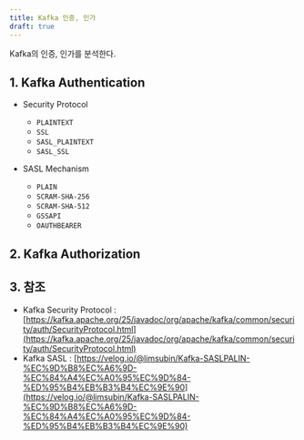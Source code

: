```yaml
---
title: Kafka 인증, 인가
draft: true
---
```


Kafka의 인증, 인가를 분석한다.

## 1. Kafka Authentication

* Security Protocol
  * `PLAINTEXT`
  * `SSL`
  * `SASL_PLAINTEXT`
  * `SASL_SSL`

* SASL Mechanism
  * `PLAIN`
  * `SCRAM-SHA-256`
  * `SCRAM-SHA-512`
  * `GSSAPI`
  * `OAUTHBEARER`

## 2. Kafka Authorization

## 3. 참조

* Kafka Security Protocol : [https://kafka.apache.org/25/javadoc/org/apache/kafka/common/security/auth/SecurityProtocol.html](https://kafka.apache.org/25/javadoc/org/apache/kafka/common/security/auth/SecurityProtocol.html)
* Kafka SASL : [https://velog.io/@limsubin/Kafka-SASLPALIN-%EC%9D%B8%EC%A6%9D-%EC%84%A4%EC%A0%95%EC%9D%84-%ED%95%B4%EB%B3%B4%EC%9E%90](https://velog.io/@limsubin/Kafka-SASLPALIN-%EC%9D%B8%EC%A6%9D-%EC%84%A4%EC%A0%95%EC%9D%84-%ED%95%B4%EB%B3%B4%EC%9E%90)